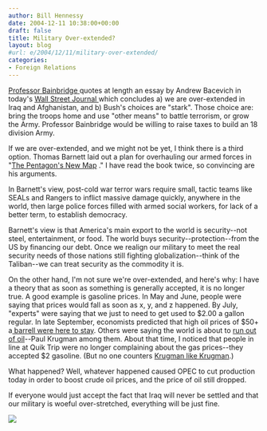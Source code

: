 ```yaml
---
author: Bill Hennessy
date: 2004-12-11 10:38:00+00:00
draft: false
title: Military Over-extended?
layout: blog
#url: e/2004/12/11/military-over-extended/
categories:
- Foreign Relations
---
```


[Professor Bainbridge ](https://www.professorbainbridge.com/2004/12/are_we_overexte.html)quotes at length an essay by Andrew Bacevich in today's [Wall Street Journal ](https://online.wsj.com/article/0,,SB110264180970996485-email,00.html)which concludes a) we are over-extended in Iraq and Afghanistan, and b) Bush's choices are "stark". Those choice are: bring the troops home and use "other means" to battle terrorism, or grow the Army. Professor Bainbridge would be willing to raise taxes to build an 18 division Army.




If we are over-extended, and we might not be yet, I think there is a third option. Thomas Barnett laid out a plan for overhauling our armed forces in "[The Pentagon's New Map](https://www.amazon.com/exec/obidos/redirect?tag=hennesssview-20&path=tg%2Fdetail%2F-%2F0399151753%2Fqid%3D1102908595%2Fsr%3D8-1%2Fref%3Dpd_csp_1%3Fv%3Dglance%26s%3Dbooks%26n%3D507846) ." I have read the book twice, so convincing are his arguments.




In Barnett's view, post-cold war terror wars require small, tactic teams like SEALs and Rangers to inflict massive damage quickly, anywhere in the world, then large police forces filled with armed social workers, for lack of a better term, to establish democracy.




Barnett's view is that America's main export to the world is security--not steel, entertainment, or food. The world buys security--protection--from the US by financing our debt. Once we realign our military to meet the real security needs of those nations still fighting globalization--think of the Taliban--we can treat security as the commodity it is.




On the other hand, I'm not sure we're over-extended, and here's why: I have a theory that as soon as something is generally accepted, it is no longer true. A good example is gasoline prices. In May and June, people were saying that prices would fall as soon as x, y, and z happened. By July, "experts" were saying that we just to need to get used to $2.00 a gallon regular. In late September, economists predicted that high oil prices of $50+ a[ barrell were here to stay](https://www.msnbc.msn.com/id/6115395/). Others were saying the world is about to [run out of oil](https://www.johnquiggin.com/archives/001680.html)--Paul Krugman among them. About that time, I noticed that people in line at Quik Trip were no longer complaining about the gas prices--they accepted $2 gasoline. (But no one counters [Krugman like Krugman](https://www.nationalreview.com/nrof_luskin/truthsquad.asp).)




What happened? Well, whatever happened caused OPEC to cut production today in order to boost crude oil prices, and the price of oil still dropped.




If everyone would just accept the fact that Iraq will never be settled and that our military is woeful over-stretched, everything will be just fine.







![](https://blog.billhennessy.com/aggbug.aspx?PostID=855)

